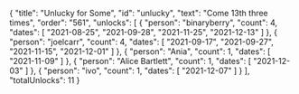 {
  "title": "Unlucky for Some",
  "id": "unlucky",
  "text": "Come 13th three times",
  "order": "561",
  "unlocks": [
    {
      "person": "binaryberry",
      "count": 4,
      "dates": [
        "2021-08-25",
        "2021-09-28",
        "2021-11-25",
        "2021-12-13"
      ]
    },
    {
      "person": "joelcarr",
      "count": 4,
      "dates": [
        "2021-09-17",
        "2021-09-27",
        "2021-11-15",
        "2021-12-01"
      ]
    },
    {
      "person": "Ania",
      "count": 1,
      "dates": [
        "2021-11-09"
      ]
    },
    {
      "person": "Alice Bartlett",
      "count": 1,
      "dates": [
        "2021-12-03"
      ]
    },
    {
      "person": "ivo",
      "count": 1,
      "dates": [
        "2021-12-07"
      ]
    }
  ],
  "totalUnlocks": 11
}